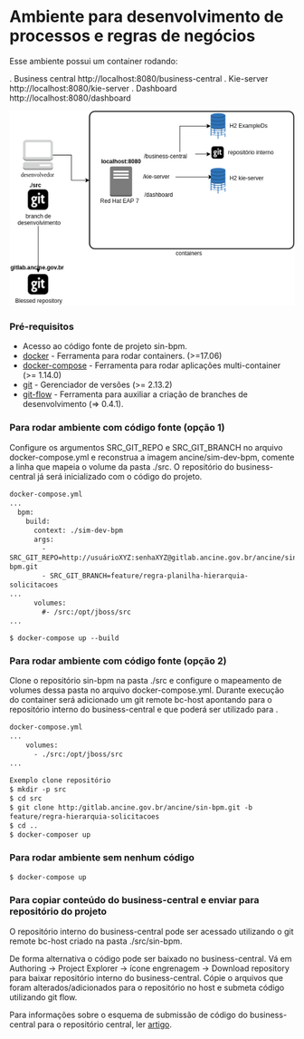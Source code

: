 # Ambiente para desenvolvimento de processos e regras de negócios

Esse ambiente possui um container rodando:

. Business central http://localhost:8080/business-central
. Kie-server http://localhost:8080/kie-server
. Dashboard http://localhost:8080/dashboard

![esquema disposição containers](esquema.png)


### Pré-requisitos
* Acesso ao código fonte de projeto sin-bpm.
* [docker](https://docs.docker.com/engine/installation/) - Ferramenta para rodar containers. (>=17.06)
* [docker-compose](https://docs.docker.com/compose/install/) - Ferramenta para rodar aplicações multi-container (>= 1.14.0)
* [git](https://git-scm.com/downloads) - Gerenciador de versões (>= 2.13.2)
* [git-flow](https://github.com/nvie/gitflow/wiki/Installation) - Ferramenta para auxiliar a criação de branches de desenvolvimento (=> 0.4.1). 


### Para rodar ambiente com código fonte (opção 1)
Configure os argumentos SRC_GIT_REPO e SRC_GIT_BRANCH no arquivo docker-compose.yml e reconstrua a imagem ancine/sim-dev-bpm, comente a linha que mapeia o volume da pasta ./src. O repositório do business-central já será inicializado com o código do projeto.
``` 
docker-compose.yml
...
  bpm:
    build: 
      context: ./sim-dev-bpm
      args: 
        - SRC_GIT_REPO=http://usuárioXYZ:senhaXYZ@gitlab.ancine.gov.br/ancine/sin-bpm.git
        - SRC_GIT_BRANCH=feature/regra-planilha-hierarquia-solicitacoes
...
      volumes:
        #- /src:/opt/jboss/src
...
```

```
$ docker-compose up --build
```
    

### Para rodar ambiente com código fonte (opção 2)
Clone o repositório sin-bpm na pasta ./src e configure o mapeamento de volumes dessa pasta no arquivo docker-compose.yml. Durante execução do container será adicionado um git remote bc-host apontando para o repositório interno do business-central e que poderá ser utilizado para .
```
docker-compose.yml
...
    volumes:
      - ./src:/opt/jboss/src
...
``` 

```
Exemplo clone repositório
$ mkdir -p src
$ cd src
$ git clone http:/gitlab.ancine.gov.br/ancine/sin-bpm.git -b feature/regra-hierarquia-solicitacoes
$ cd ..
$ docker-composer up
``` 

### Para rodar ambiente sem nenhum código

```
$ docker-compose up
```

### Para copiar conteúdo do business-central e enviar para repositório do projeto

O repositório interno do business-central pode ser acessado utilizando o git remote bc-host criado na pasta ./src/sin-bpm.

De forma alternativa o código pode ser baixado no business-central. Vá em Authoring -> Project Explorer -> ícone engrenagem -> Download repository para baixar repositório interno do business-central. Cópie o arquivos que foram alterados/adicionados para o repositório no host e submeta código utilizando git flow.

Para informações sobre o esquema de submissão de código do business-central para o repositório central, ler [artigo](http://www.opensourcerers.org/demystifying-business-central-repository/). 



